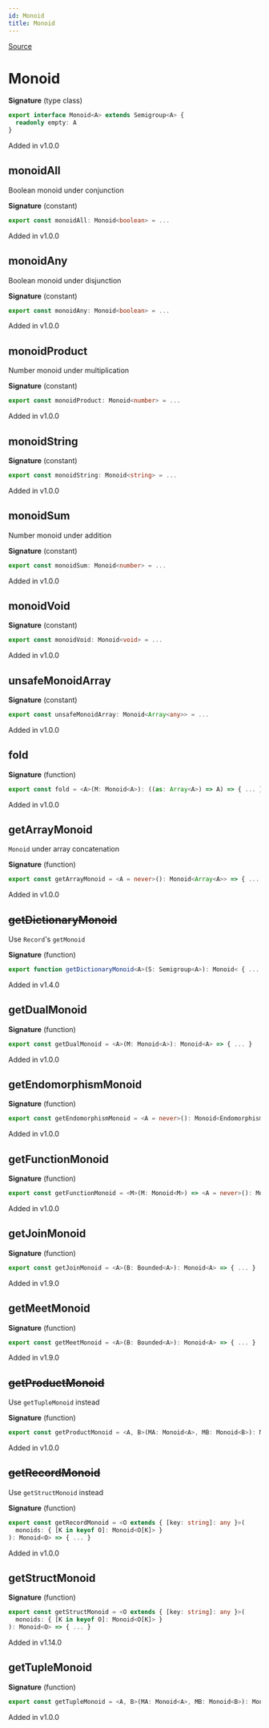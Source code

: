 ```yaml
---
id: Monoid
title: Monoid
---
```


[Source](https://github.com/gcanti/fp-ts/blob/master/src/Monoid.ts)

# Monoid

**Signature** (type class)

```ts
export interface Monoid<A> extends Semigroup<A> {
  readonly empty: A
}
```

Added in v1.0.0

## monoidAll

Boolean monoid under conjunction

**Signature** (constant)

```ts
export const monoidAll: Monoid<boolean> = ...
```

Added in v1.0.0

## monoidAny

Boolean monoid under disjunction

**Signature** (constant)

```ts
export const monoidAny: Monoid<boolean> = ...
```

Added in v1.0.0

## monoidProduct

Number monoid under multiplication

**Signature** (constant)

```ts
export const monoidProduct: Monoid<number> = ...
```

Added in v1.0.0

## monoidString

**Signature** (constant)

```ts
export const monoidString: Monoid<string> = ...
```

Added in v1.0.0

## monoidSum

Number monoid under addition

**Signature** (constant)

```ts
export const monoidSum: Monoid<number> = ...
```

Added in v1.0.0

## monoidVoid

**Signature** (constant)

```ts
export const monoidVoid: Monoid<void> = ...
```

Added in v1.0.0

## unsafeMonoidArray

**Signature** (constant)

```ts
export const unsafeMonoidArray: Monoid<Array<any>> = ...
```

Added in v1.0.0

## fold

**Signature** (function)

```ts
export const fold = <A>(M: Monoid<A>): ((as: Array<A>) => A) => { ... }
```

Added in v1.0.0

## getArrayMonoid

`Monoid` under array concatenation

**Signature** (function)

```ts
export const getArrayMonoid = <A = never>(): Monoid<Array<A>> => { ... }
```

Added in v1.0.0

## ~~getDictionaryMonoid~~

Use `Record`'s `getMonoid`

**Signature** (function)

```ts
export function getDictionaryMonoid<A>(S: Semigroup<A>): Monoid< { ... }
```

Added in v1.4.0

## getDualMonoid

**Signature** (function)

```ts
export const getDualMonoid = <A>(M: Monoid<A>): Monoid<A> => { ... }
```

Added in v1.0.0

## getEndomorphismMonoid

**Signature** (function)

```ts
export const getEndomorphismMonoid = <A = never>(): Monoid<Endomorphism<A>> => { ... }
```

Added in v1.0.0

## getFunctionMonoid

**Signature** (function)

```ts
export const getFunctionMonoid = <M>(M: Monoid<M>) => <A = never>(): Monoid<(a: A) => M> => { ... }
```

Added in v1.0.0

## getJoinMonoid

**Signature** (function)

```ts
export const getJoinMonoid = <A>(B: Bounded<A>): Monoid<A> => { ... }
```

Added in v1.9.0

## getMeetMonoid

**Signature** (function)

```ts
export const getMeetMonoid = <A>(B: Bounded<A>): Monoid<A> => { ... }
```

Added in v1.9.0

## ~~getProductMonoid~~

Use `getTupleMonoid` instead

**Signature** (function)

```ts
export const getProductMonoid = <A, B>(MA: Monoid<A>, MB: Monoid<B>): Monoid<[A, B]> => { ... }
```

Added in v1.0.0

## ~~getRecordMonoid~~

Use `getStructMonoid` instead

**Signature** (function)

```ts
export const getRecordMonoid = <O extends { [key: string]: any }>(
  monoids: { [K in keyof O]: Monoid<O[K]> }
): Monoid<O> => { ... }
```

Added in v1.0.0

## getStructMonoid

**Signature** (function)

```ts
export const getStructMonoid = <O extends { [key: string]: any }>(
  monoids: { [K in keyof O]: Monoid<O[K]> }
): Monoid<O> => { ... }
```

Added in v1.14.0

## getTupleMonoid

**Signature** (function)

```ts
export const getTupleMonoid = <A, B>(MA: Monoid<A>, MB: Monoid<B>): Monoid<[A, B]> => { ... }
```

Added in v1.0.0
